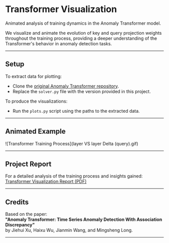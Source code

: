 # Transformer Visualization

Animated analysis of training dynamics in the Anomaly Transformer model.

We visualize and animate the evolution of key and query projection weights throughout the training process, providing a deeper understanding of the Transformer's behavior in anomaly detection tasks.

---

## Setup

To extract data for plotting:

- Clone the [original Anomaly Transformer repository](https://github.com/thuml/Anomaly-Transformer).
- Replace the `solver.py` file with the version provided in this project.

To produce the visualizations:

- Run the `plots.py` script using the paths to the extracted data.

---

## Animated Example

![Transformer Training Process](layer VS layer Delta (query).gif)

---

## Project Report

For a detailed analysis of the training process and insights gained:
[Transformer Visualization Report (PDF)](transformer_visualization_report.pdf)

---

## Credits

Based on the paper:  
**"Anomaly Transformer: Time Series Anomaly Detection With Association Discrepancy"**  
by Jiehui Xu, Haixu Wu, Jianmin Wang, and Mingsheng Long.

---
